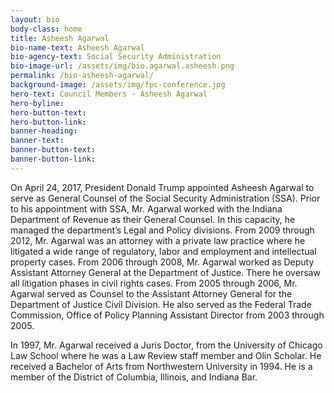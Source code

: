 ```yaml
---
layout: bio
body-class: home
title: Asheesh Agarwal
bio-name-text: Asheesh Agarwal
bio-agency-text: Social Security Administration
bio-image-url: /assets/img/bio.agarwal.asheesh.png
permalink: /bio-asheesh-agarwal/
background-image: /assets/img/fpc-conference.jpg
hero-text: Council Members - Asheesh Agarwal
hero-byline:
hero-button-text: 
hero-button-link: 
banner-heading: 
banner-text: 
banner-button-text: 
banner-button-link: 
---
```

On April 24, 2017, President Donald Trump appointed Asheesh Agarwal to serve 
as General Counsel of the Social Security Administration (SSA).  Prior to his 
appointment with SSA, Mr. Agarwal worked with the Indiana Department of Revenue 
as their General Counsel.  In this capacity, he managed the department’s Legal 
and Policy divisions.  From 2009 through 2012, Mr. Agarwal was an attorney with 
a private law practice where he litigated a wide range of regulatory, labor and 
employment and intellectual property cases.  From 2006 through 2008, Mr. Agarwal 
worked as Deputy Assistant Attorney General at the Department of Justice. There 
he oversaw all litigation phases in civil rights cases. From 2005 through 2006, 
Mr. Agarwal served as Counsel to the Assistant Attorney General for the 
Department of Justice Civil Division. He also served as the Federal Trade 
Commission, Office of Policy Planning Assistant Director from 2003 through 
2005.</P>
<P>In 1997, Mr. Agarwal received a Juris Doctor, from the University of Chicago 
Law School where he was a Law Review staff member and Olin Scholar.  He received 
a Bachelor of Arts from Northwestern University in 1994.  He is a member of the 
District of Columbia, Illinois, and Indiana Bar.
